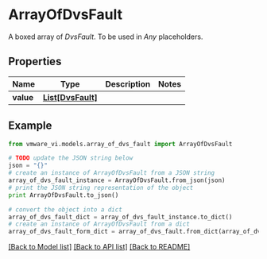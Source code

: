 # ArrayOfDvsFault

A boxed array of *DvsFault*. To be used in *Any* placeholders. 

## Properties
Name | Type | Description | Notes
------------ | ------------- | ------------- | -------------
**value** | [**List[DvsFault]**](DvsFault.md) |  | 

## Example

```python
from vmware_vi.models.array_of_dvs_fault import ArrayOfDvsFault

# TODO update the JSON string below
json = "{}"
# create an instance of ArrayOfDvsFault from a JSON string
array_of_dvs_fault_instance = ArrayOfDvsFault.from_json(json)
# print the JSON string representation of the object
print ArrayOfDvsFault.to_json()

# convert the object into a dict
array_of_dvs_fault_dict = array_of_dvs_fault_instance.to_dict()
# create an instance of ArrayOfDvsFault from a dict
array_of_dvs_fault_form_dict = array_of_dvs_fault.from_dict(array_of_dvs_fault_dict)
```
[[Back to Model list]](../README.md#documentation-for-models) [[Back to API list]](../README.md#documentation-for-api-endpoints) [[Back to README]](../README.md)



